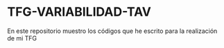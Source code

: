 # TFG-VARIABILIDAD-TAV
En este repositorio muestro los códigos que he escrito para la realización de mi TFG
